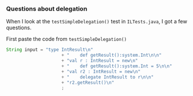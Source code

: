 ### Questions about delegation
When I look at the ```testSimpleDelegation()``` test in ```ILTests.java```, I got a few questions.

First paste the code from ```testSimpleDelegation()```
```java
String input = "type IntResult\n"
					 + "    def getResult():system.Int\n\n"
					 + "val r : IntResult = new\n"
					 + "    def getResult():system.Int = 5\n\n"
					 + "val r2 : IntResult = new\n"
					 + "    delegate IntResult to r\n\n"
					 + "r2.getResult()\n"
				     ;
```
